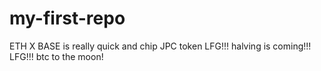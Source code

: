 # my-first-repo
ETH
X
BASE is really quick and chip
JPC token
LFG!!!
halving is coming!!!
LFG!!!
btc to the moon!
